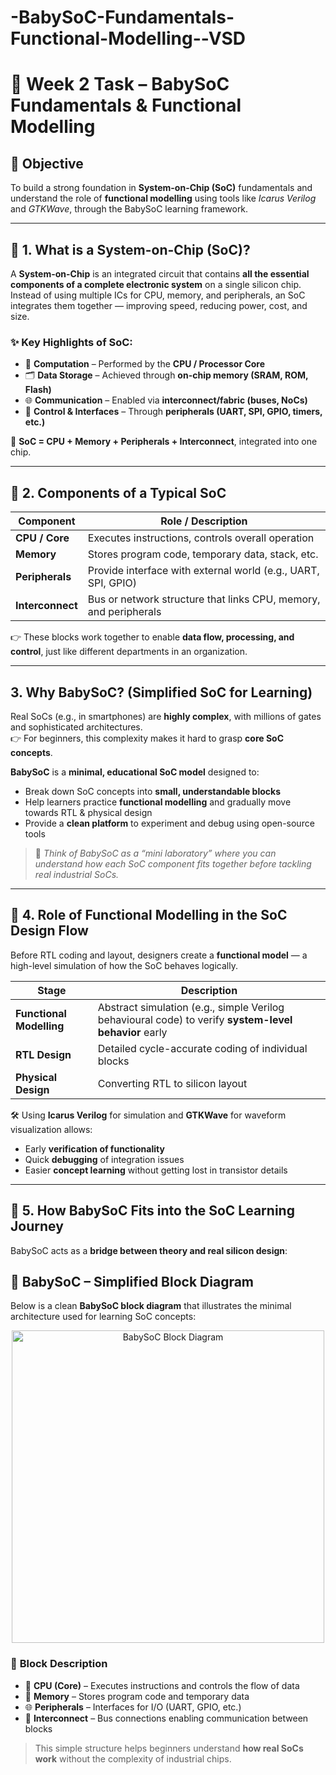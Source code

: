 # -BabySoC-Fundamentals-Functional-Modelling--VSD
# 🧠 Week 2 Task – BabySoC Fundamentals & Functional Modelling

## 📌 Objective  
To build a strong foundation in **System-on-Chip (SoC)** fundamentals and understand the role of **functional modelling** using tools like *Icarus Verilog* and *GTKWave*, through the BabySoC learning framework.

---

## 📝 1. What is a System-on-Chip (SoC)?  

A **System-on-Chip** is an integrated circuit that contains **all the essential components of a complete electronic system** on a single silicon chip.  
Instead of using multiple ICs for CPU, memory, and peripherals, an SoC integrates them together — improving speed, reducing power, cost, and size.

### ✨ Key Highlights of SoC:
- 🧮 **Computation** – Performed by the **CPU / Processor Core**  
- 🗂 **Data Storage** – Achieved through **on-chip memory (SRAM, ROM, Flash)**  
- 🌐 **Communication** – Enabled via **interconnect/fabric (buses, NoCs)**  
- 🧰 **Control & Interfaces** – Through **peripherals (UART, SPI, GPIO, timers, etc.)**

📌 **SoC = CPU + Memory + Peripherals + Interconnect**, integrated into one chip.

---

## 🧩 2. Components of a Typical SoC

| Component        | Role / Description |
|------------------|----------------------|
| **CPU / Core**   | Executes instructions, controls overall operation |
| **Memory**       | Stores program code, temporary data, stack, etc. |
| **Peripherals**  | Provide interface with external world (e.g., UART, SPI, GPIO) |
| **Interconnect** | Bus or network structure that links CPU, memory, and peripherals |

👉 These blocks work together to enable **data flow, processing, and control**, just like different departments in an organization.

---

##  3. Why BabySoC? (Simplified SoC for Learning)

Real SoCs (e.g., in smartphones) are **highly complex**, with millions of gates and sophisticated architectures.  
👉 For beginners, this complexity makes it hard to grasp **core SoC concepts**.

**BabySoC** is a **minimal, educational SoC model** designed to:
- Break down SoC concepts into **small, understandable blocks**  
- Help learners practice **functional modelling** and gradually move towards RTL & physical design  
- Provide a **clean platform** to experiment and debug using open-source tools

> 📝 *Think of BabySoC as a “mini laboratory” where you can understand how each SoC component fits together before tackling real industrial SoCs.*

---

## 🧪 4. Role of Functional Modelling in the SoC Design Flow

Before RTL coding and layout, designers create a **functional model** — a high-level simulation of how the SoC behaves logically.

| Stage | Description |
|-------|-------------|
| **Functional Modelling** | Abstract simulation (e.g., simple Verilog behavioural code) to verify **system-level behavior** early |
| **RTL Design** | Detailed cycle-accurate coding of individual blocks |
| **Physical Design** | Converting RTL to silicon layout |

🛠️ Using **Icarus Verilog** for simulation and **GTKWave** for waveform visualization allows:
- Early **verification of functionality**  
- Quick **debugging** of integration issues  
- Easier **concept learning** without getting lost in transistor details

---

## 🌟 5. How BabySoC Fits into the SoC Learning Journey

BabySoC acts as a **bridge between theory and real silicon design**:

## 🧭 BabySoC – Simplified Block Diagram

Below is a clean **BabySoC block diagram** that illustrates the minimal architecture used for learning SoC concepts:

<p align="center">
  <img src="https://raw.githubusercontent.com/aluritejasri/assets/main/babysoc_diagram.png" alt="BabySoC Block Diagram" width="500"/>
</p>

### 🧱 **Block Description**
- 🧠 **CPU (Core)** – Executes instructions and controls the flow of data  
- 🧰 **Memory** – Stores program code and temporary data  
- 🌐 **Peripherals** – Interfaces for I/O (UART, GPIO, etc.)  
- 🔗 **Interconnect** – Bus connections enabling communication between blocks  

> This simple structure helps beginners understand **how real SoCs work** without the complexity of industrial chips.


